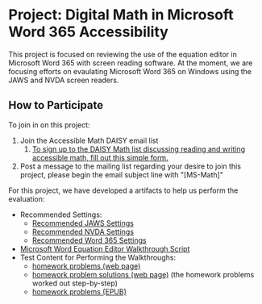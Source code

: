 # Project: Digital Math in Microsoft Word 365 Accessibility
This project is focused on reviewing the use of the equation editor in Microsoft Word 365 with screen reading software. At the moment, we are focusing efforts on evaulating Microsoft Word 365 on Windows using the JAWS and NVDA screen readers.

## How to Participate
To join in on this project:
 1. Join the Accessible Math DAISY email list
    1. [To sign up to the DAISY Math list discussing reading and writing accessible math, fill out this simple form.](https://daisylists.org/postorius/lists/math.daisylists.org/)
 2. Post a message to the mailing list regarding your desire to join this project, please begin the email subject line with "[MS-Math]"

For this project, we have developed a artifacts to help us perform the evaluation:
 * Recommended Settings:
    * [Recommended JAWS Settings](recommended_jaws_settings.md)
    * [Recommended NVDA Settings](recommended_nvda_settings.md)
    * [Recommended Word 365 Settings](recommended_word_365_settings.md)
 * [Microsoft Word Equation Editor Walkthrough Script](ms_word_equation_editor_walkthrough_script.md)
 * Test Content for Performing the Walkthroughs:
    * [homework problems (web page)](../test_content/homework_problems.html)
    * [homework problem solutions (web page)](../test_content/homework_solutions.html) (the homework problems worked out step-by-step)
    * [homework problems (EPUB)](../test_content/homework_problems.epub) 
